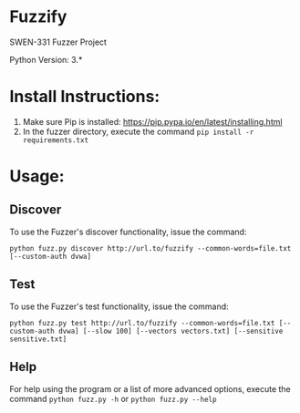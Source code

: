 # Fuzzify
SWEN-331 Fuzzer Project

Python Version: 3.*

Install Instructions:
=====================

1. Make sure Pip is installed: https://pip.pypa.io/en/latest/installing.html
2. In the fuzzer directory, execute the command `pip install -r requirements.txt`

Usage:
======

Discover
--------
To use the Fuzzer's discover functionality, issue the command:

`python fuzz.py discover http://url.to/fuzzify --common-words=file.txt [--custom-auth dvwa]`

Test
--------
To use the Fuzzer's test functionality, issue the command:

`python fuzz.py test http://url.to/fuzzify --common-words=file.txt [--custom-auth dvwa] [--slow 100] [--vectors vectors.txt] [--sensitive sensitive.txt]`

Help
-----
For help using the program or a list of more advanced options, execute the 
command `python fuzz.py -h` or `python fuzz.py --help`
